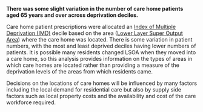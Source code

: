 __There was some slight variation in the number of care home patients aged 65 years and over across deprivation deciles.__

Care home patient prescriptions were allocated an [Index of Multiple Deprivation (IMD)](https://www.gov.uk/government/statistics/english-indices-of-deprivation-2019) decile based on the area ([Lower Layer Super Output Area](https://www.datadictionary.nhs.uk/nhs_business_definitions/lower_layer_super_output_area.html#:~:text=Description,statistics%20in%20England%20and%20Wales)) where the care home was located. There is some variation in patient numbers, with the most and least deprived deciles having lower numbers of patients. It is possible many residents changed LSOA when they moved into a care home, so this analysis provides information on the types of areas in which care homes are located rather than providing a measure of the deprivation levels of the areas from which residents came.

Decisions on the locations of care homes will be influenced by many factors including the local demand for residential care but also by supply side factors such as local property costs and the availability and cost of the care workforce required.
